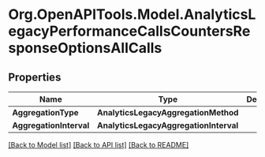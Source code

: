 
# Org.OpenAPITools.Model.AnalyticsLegacyPerformanceCallsCountersResponseOptionsAllCalls

## Properties

Name | Type | Description | Notes
------------ | ------------- | ------------- | -------------
**AggregationType** | **AnalyticsLegacyAggregationMethod** |  | 
**AggregationInterval** | **AnalyticsLegacyAggregationInterval** |  | [optional] 

[[Back to Model list]](../README.md#documentation-for-models)
[[Back to API list]](../README.md#documentation-for-api-endpoints)
[[Back to README]](../README.md)

